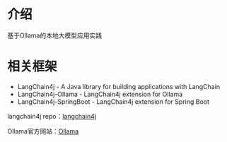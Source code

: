 # 介绍
基于Ollama的本地大模型应用实践
# 相关框架
- LangChain4j - A Java library for building applications with LangChain
- LangChain4j-Ollama - LangChain4j extension for Ollama
- LangChain4j-SpringBoot - LangChain4j extension for Spring Boot

langchain4j repo：[langchain4j](https://github.com/langchain4j)

Ollama官方网站：[Ollama](https://ollama.com/)